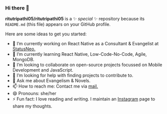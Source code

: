 ### Hi there 👋

**ritutripathi05/ritutripathi05** is a ✨ _special_ ✨ repository because its `README.md` (this file) appears on your GitHub profile.

Here are some ideas to get you started:

- 🔭 I’m currently working on React Native as a Consultant & Evangelist at [StatusNeo.](https://www.statusneo.com)
- 🌱 I’m currently learning React Native, Low-Code-No-Code, Agile, MongoDB.
- 👯 I’m looking to collaborate on open-source projects focussed on Mobile Development and JavaScript.
- 🤔 I’m looking for help with finding projects to contribute to.
- 💬 Ask me about Evangelism & Novels.
- 📫 How to reach me: Contact me via [mail.](mailto:ritu.tripathi@statusneo.com)
- 😄 Pronouns: she/her
- ⚡ Fun fact: I love reading and writing. I maintain an [Instagram](https://instagram.com/modern_._medusa) page to share my thoughts.
